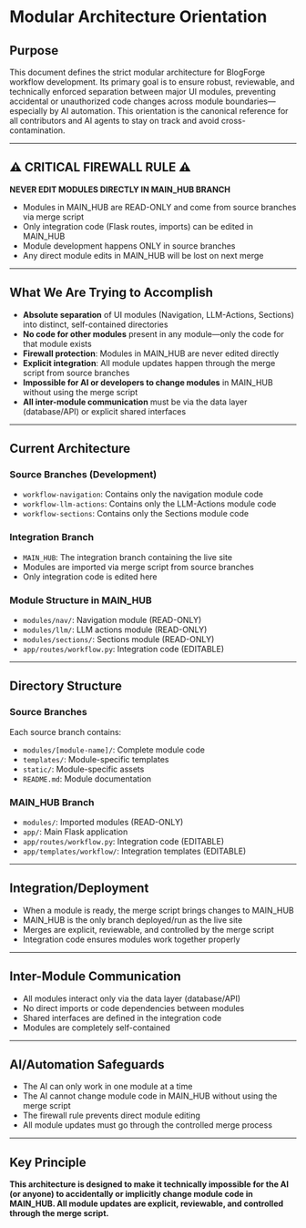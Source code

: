 # Modular Architecture Orientation

## Purpose
This document defines the strict modular architecture for BlogForge workflow development. Its primary goal is to ensure robust, reviewable, and technically enforced separation between major UI modules, preventing accidental or unauthorized code changes across module boundaries—especially by AI automation. This orientation is the canonical reference for all contributors and AI agents to stay on track and avoid cross-contamination.

---

## ⚠️ CRITICAL FIREWALL RULE ⚠️

**NEVER EDIT MODULES DIRECTLY IN MAIN_HUB BRANCH**

- Modules in MAIN_HUB are READ-ONLY and come from source branches via merge script
- Only integration code (Flask routes, imports) can be edited in MAIN_HUB
- Module development happens ONLY in source branches
- Any direct module edits in MAIN_HUB will be lost on next merge

---

## What We Are Trying to Accomplish

- **Absolute separation** of UI modules (Navigation, LLM-Actions, Sections) into distinct, self-contained directories
- **No code for other modules** present in any module—only the code for that module exists
- **Firewall protection**: Modules in MAIN_HUB are never edited directly
- **Explicit integration**: All module updates happen through the merge script from source branches
- **Impossible for AI or developers to change modules** in MAIN_HUB without using the merge script
- **All inter-module communication** must be via the data layer (database/API) or explicit shared interfaces

---

## Current Architecture

### Source Branches (Development)
- `workflow-navigation`: Contains only the navigation module code
- `workflow-llm-actions`: Contains only the LLM-Actions module code  
- `workflow-sections`: Contains only the Sections module code

### Integration Branch
- `MAIN_HUB`: The integration branch containing the live site
- Modules are imported via merge script from source branches
- Only integration code is edited here

### Module Structure in MAIN_HUB
- `modules/nav/`: Navigation module (READ-ONLY)
- `modules/llm/`: LLM actions module (READ-ONLY)
- `modules/sections/`: Sections module (READ-ONLY)
- `app/routes/workflow.py`: Integration code (EDITABLE)

---

## Directory Structure

### Source Branches
Each source branch contains:
- `modules/[module-name]/`: Complete module code
- `templates/`: Module-specific templates
- `static/`: Module-specific assets
- `README.md`: Module documentation

### MAIN_HUB Branch
- `modules/`: Imported modules (READ-ONLY)
- `app/`: Main Flask application
- `app/routes/workflow.py`: Integration code (EDITABLE)
- `app/templates/workflow/`: Integration templates (EDITABLE)

---

## Integration/Deployment

- When a module is ready, the merge script brings changes to MAIN_HUB
- MAIN_HUB is the only branch deployed/run as the live site
- Merges are explicit, reviewable, and controlled by the merge script
- Integration code ensures modules work together properly

---

## Inter-Module Communication

- All modules interact only via the data layer (database/API)
- No direct imports or code dependencies between modules
- Shared interfaces are defined in the integration code
- Modules are completely self-contained

---

## AI/Automation Safeguards

- The AI can only work in one module at a time
- The AI cannot change module code in MAIN_HUB without using the merge script
- The firewall rule prevents direct module editing
- All module updates must go through the controlled merge process

---

## Key Principle

**This architecture is designed to make it technically impossible for the AI (or anyone) to accidentally or implicitly change module code in MAIN_HUB. All module updates are explicit, reviewable, and controlled through the merge script.** 